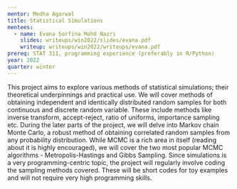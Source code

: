 ```yaml
---
mentor: Medha Agarwal
title: Statistical Simulations
mentees:
  - name: Evana Sorfina Mohd Nazri
    slides: writeups/win2022/slides/evana.pdf
    writeup: writeups/win2022/writeups/evana.pdf
prereq: STAT 311, programming experience (preferably in R/Python)
year: 2022
quarter: winter
---
```

This project aims to explore various methods of statistical simulations; their theoretical underpinnings and practical use. We will cover methods of obtaining independent and identically distributed random samples for both continuous and discrete random variable. These include methods like inverse transform, accept-reject, ratio of uniforms, importance sampling etc. During the later parts of the project, we will delve into Markov chain Monte Carlo, a robust method of obtaining correlated random samples from any probability distribution. While MCMC is a rich area in itself (reading about it is highly encouraged), we will cover the two most popular MCMC algorithms - Metropolis-Hastings and Gibbs Sampling. Since simulations is a very programming-centric topic, the project will regularly involve coding the sampling methods covered. These will be short codes for toy examples and will not require very high programming skills.